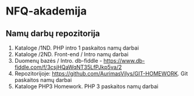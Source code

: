 # NFQ-akademija

## Namų darbų repozitorija

1. Kataloge /1ND. PHP intro 1 paskaitos namų darbai
2. Kataloge /2ND. Front-end / Intro namų darbai
3. Duomenų bazės / Intro. db-fiddle - https://www.db-fiddle.com/f/3csjHQaWqNT35LfPJkp5va/2
4. Repozitorijoje: https://github.com/AurimasVilys/GIT-HOMEWORK. Git paskaitos namų darbai
5. Kataloge PHP3 Homework. PHP 3 paskaitos namų darbai